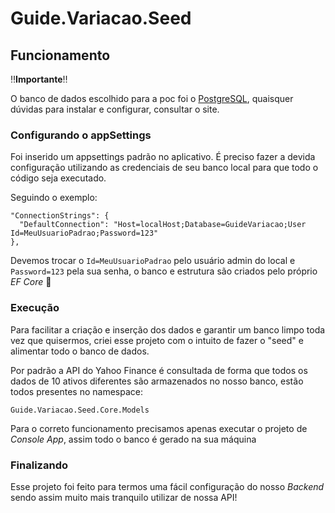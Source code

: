 # Guide.Variacao.Seed

## Funcionamento

:bangbang:**Importante**:bangbang:

O banco de dados escolhido para a poc foi o [PostgreSQL](https://www.postgresql.org/download/windows/),
quaisquer dúvidas para instalar e configurar, consultar o site.

### Configurando o appSettings
Foi inserido um appsettings padrão no aplicativo. É preciso fazer a devida configuração utilizando as credenciais de seu banco local para que todo o código seja executado.

Seguindo o exemplo:
```
"ConnectionStrings": {
  "DefaultConnection": "Host=localHost;Database=GuideVariacao;User Id=MeuUsuarioPadrao;Password=123"
},
```

Devemos trocar o `Id=MeuUsuarioPadrao` pelo usuário admin do local e `Password=123` pela sua senha,
o banco e estrutura são criados pelo próprio *EF Core* :tada:

### Execução
Para facilitar a criação e inserção dos dados e garantir um banco limpo toda vez que quisermos, criei esse projeto com o intuito de fazer o "seed" e alimentar todo o banco de dados.

Por padrão a API do Yahoo Finance é consultada de forma que todos os dados de 10 ativos diferentes são armazenados no nosso banco, estão todos presentes no namespace:

`Guide.Variacao.Seed.Core.Models`

Para o correto funcionamento precisamos apenas executar o projeto de *Console App*, assim todo o banco é gerado na sua máquina


### Finalizando
Esse projeto foi feito para termos uma fácil configuração do nosso *Backend* sendo assim muito mais tranquilo utilizar de nossa API!
